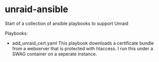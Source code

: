 # unraid-ansible
Start of a collection of ansible playbooks to support Unraid

Playbooks: 
- add_unraid_cert.yaml
This playbook downloads a certificate bundle from a webserver that is protected with htaccess. I run this under a SWAG container on a seperate instance. 
